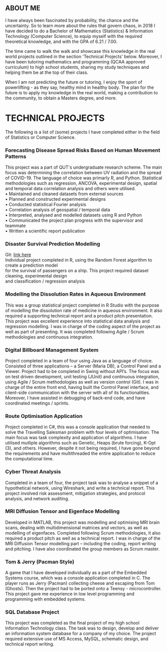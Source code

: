 ## ABOUT ME

I have always been fascinated by probability, the chance and the uncertainty. So to learn more about the rules that govern chaos,
in 2018 I have decided to do a Bachelor of Mathematics (Statistics) & Information Technology (Computer Science), 
to equip myself with the required theoretical knowledge, and with the GPA of 6.21 / 7.00.

The time came to walk the walk and showcase this knowledge in the real world projects outlined in the section 'Technical Projects' below.
Moreover, I have been tutoring mathematics and programming (QCAA approved curriculum) to high school students,
sharing my study techniques and helping them be at the top of their class. 

When I am not predicting the future or tutoring, I enjoy the sport of powerlifting - as they say, healthy mind in healthy body.
The plan for the future is to apply my knowledge in the real world, making a contribution to the community,
to obtain a Masters degree, and more.

# TECHNICAL PROJECTS

The following is a list of (some) projects I have completed either in the field of Statistics or Computer Science.

### Forecasting Disease Spread Risks Based on Human Movement Patterns

This project was a part of QUT's undergraduate research scheme. The main focus was determining
the correlation between UV radiation and the spread of COVID-19. The language of choice was primarly R,
and Python. Statistical methodologies such as regression, ANCOVA, experimental design, spatial and temporal data correlation analysis
and others were utilised.<br />
• Maintained and cleaned datasets from external sources<br />
• Planned and constructed experimental designs<br />
•	Conducted statistical Fourier analysis<br />
•	Correlation analysis of geospatial / temporal data<br />
• Interpreted, analysed and modelled datasets using R and Python<br />
• Communicated the project plan progress with the supervisor and teammate<br />
• Written a scientific report publication

### Disaster Survival Prediction Modelling
Git: [link here](https://github.com/filipjm/KaggleTitanic.git) <br />
Individual project completed in R, using the Random Forest algorithm to create a prediction model <br />
for the survival of passengers on a ship. This project required dataset cleaning, experimental design <br />
and classification / regression analysis

### Modelling the Dissolution Rates in Aqueous Environment

 This was a group statistical project completed in R Studio with the purpose of modelling the dissolution rate of medicine in aqueous environment. It also required a supporting technical report and a product pitch presentation. This project was excellent experience into statistical data analysis and regression modelling. I was in charge of the coding aspect of the project as well as part of presenting. It was completed following Agile / Scrum methodologies and continuous integration. 
 
### Digital Billboard Management System 

Project completed in a team of four using Java as a language of choice. Consisted of three applications – a Server (Maria DB), a Control Panel and a Viewer. Project had to be completed in Swing without API’s. The focus was on test driven development, unit testing (JUnit) and continuous integration, using Agile / Scrum methodologies as well as version control (Git). I was in charge of the entire front end, having built the Control Panel interface, and client-side communication with the server with all of its functionalities. Moreover, I have assisted in debugging of back-end code, and have coordinated meetings / sprints. 

### Route Optimisation Application 

 Project completed in C#, this was a console application that needed to solve the Travelling Salesman problem with four levels of optimisation. The main focus was task complexity and application of algorithms. I have utilised mutliple algorithms such as Genetic, Heaps (brute forcing), K-Opt (3), and others. However, despite it not being required, I have gone beyond the requirements and have multithreaded the entire application to reduce the computational time. 
 
### Cyber Threat Analysis

Completed in a team of four, the project task was to analyse a snippet of a hypothetical network, using
Wireshark, and write a technical report. This project involved risk assessment, mitigation strategies,
and protocol analysis, and network auditing.
 
### MRI Diffusion Tensor and Eigenface Modelling 

 Developed in MATLAB, this project was modelling and optimising MRI brain scans, dealing with multidimensional matrices and vectors, as well as modelling of eigenfaces. Completed following Scrum methodologies, it also required a product pitch as well as a technical report. I was in charge of the MRI Diffusion Tensor modelling part – including the coding, report writing and pitching. I have also coordinated the group members as Scrum master.
 
### Tom & Jerry (Pacman Style) 

A game that I have developed individually as a part of the Embedded Systems course, which was a console application completed in C. The player runs as Jerry (Pacman) collecting cheese and escaping from Tom (Ghosts). Then the project had to be ported onto a Teensy  - microcontroller. This project gave me experience in low level programming and programming with embedded systems. 

### SQL Database Project 

This project was completed as the final project of my high school Information Technology class. 
The task was to design, develop and deliver an information system database for a company of my choice.
The project required extensive use of MS Access, MySQL, schematic design, and technical report writing.
  
